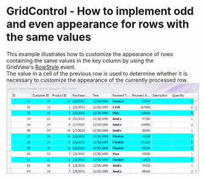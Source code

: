 # GridControl - How to implement odd and even appearance for rows with the same values


<p>This example illustrates how to customize the appearance of rows containing the same values in the key column by using the GridView's <a href="https://documentation.devexpress.com/#WindowsForms/DevExpressXtraGridViewsGridGridView_RowStyletopic">RowStyle</a> event.<br>The value in a cell of the previous row is used to determine whether it is necessary to customize the appearance of the currently processed row.<br><img src="https://raw.githubusercontent.com/DevExpress-Examples/gridcontrol-how-to-implement-odd-and-even-appearance-for-rows-with-the-same-values-t369674/15.1.3+/media/9d2014fc-088e-11e6-80bf-00155d62480c.png"></p>

<br/>


